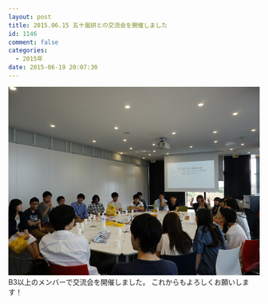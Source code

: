 ```yaml
---
layout: post
title: 2015.06.15 五十嵐研との交流会を開催しました
id: 1146
comment: false
categories:
  - 2015年
date: 2015-06-19 20:07:30
---
```


[![18747816293_7fc01b5f4b_z](/wp-content/uploads/2015/06/18747816293_7fc01b5f4b_z.jpg)](/wp-content/uploads/2015/06/18747816293_7fc01b5f4b_z.jpg)
B3以上のメンバーで交流会を開催しました。
これからもよろしくお願いします！
